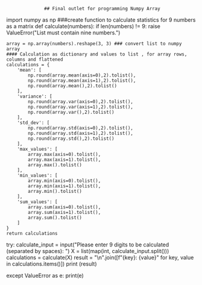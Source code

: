                   ## Final outlet for programming Numpy Array
import numpy as np
###create function to calculate  statistics for 9 numbers as a matrix
def calculate(numbers):
    if len(numbers) != 9:
        raise ValueError("List must contain nine numbers.")
    
    array = np.array(numbers).reshape(3, 3) ### convert list to numpy array
    #### Calculation as dictionary and values to list , for array rows, columns and flattened
    calculations = {
        'mean': [
            np.round(array.mean(axis=0),2).tolist(),
            np.round(array.mean(axis=1),2).tolist(),
            np.round(array.mean(),2).tolist()
        ],
        'variance': [
            np.round(array.var(axis=0),2).tolist(),
            np.round(array.var(axis=1),2).tolist(),
            np.round(array.var(),2).tolist()
        ],
        'std_dev': [
            np.round(array.std(axis=0),2).tolist(),
            np.round(array.std(axis=1),2).tolist(),
            np.round(array.std(),2).tolist()
        ],
        'max_values': [
            array.max(axis=0).tolist(),
            array.max(axis=1).tolist(),
            array.max().tolist()
        ],
        'min_values': [
            array.min(axis=0).tolist(),
            array.min(axis=1).tolist(),
            array.min().tolist()
        ],
        'sum_values': [
            array.sum(axis=0).tolist(),
            array.sum(axis=1).tolist(),
            array.sum().tolist()
        ]
    }
    return calculations


try:
    calculate_input = input("Please enter 9 digits to be calculated (separated by spaces): ")
    X = list(map(int, calculate_input.split()))
    calculations = calculate(X)
    result = "\n".join([f"{key}: {value}" for key, value in calculations.items()])
    print (result)


except ValueError as e:
    print(e)
